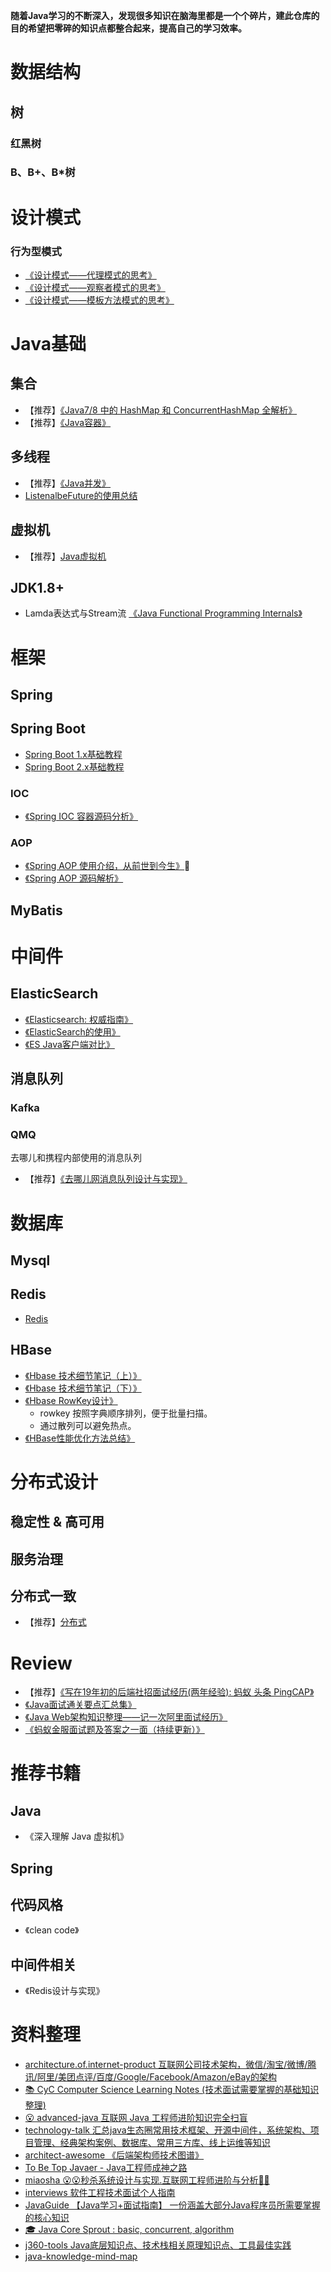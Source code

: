 **随着Java学习的不断深入，发现很多知识在脑海里都是一个个碎片，建此仓库的目的希望把零碎的知识点都整合起来，提高自己的学习效率。**
# 数据结构
## 树
### 红黑树
### B、B+、B*树
# 设计模式
### 行为型模式
- [《设计模式——代理模式的思考》](https://blog.ganzhiqiang.wang/2019/02/17/%E8%AE%BE%E8%AE%A1%E6%A8%A1%E5%BC%8F%E2%80%94%E2%80%94%E4%BB%A3%E7%90%86%E6%A8%A1%E5%BC%8F%E7%9A%84%E6%80%9D%E8%80%83/#more)
- [《设计模式——观察者模式的思考》](https://blog.ganzhiqiang.wang/2019/01/20/%E8%AE%BE%E8%AE%A1%E6%A8%A1%E5%BC%8F%E2%80%94%E2%80%94%E8%A7%82%E5%AF%9F%E8%80%85%E6%A8%A1%E5%BC%8F%E7%9A%84%E6%80%9D%E8%80%83/#more)
- [《设计模式——模板方法模式的思考》](https://blog.ganzhiqiang.wang/2019/01/13/%E8%AE%BE%E8%AE%A1%E6%A8%A1%E5%BC%8F%E2%80%94%E2%80%94%E6%A8%A1%E6%9D%BF%E6%96%B9%E6%B3%95%E6%A8%A1%E5%BC%8F%E7%9A%84%E6%80%9D%E8%80%83/#more)
# Java基础
## 集合
- 【推荐】[《Java7/8 中的 HashMap 和 ConcurrentHashMap 全解析》](https://javadoop.com/post/hashmap)
- 【推荐】[《Java容器》](https://github.com/CyC2018/CS-Notes/blob/master/notes/Java%20%E5%AE%B9%E5%99%A8.md)
## 多线程
- 【推荐】[《Java并发》](https://github.com/CyC2018/CS-Notes/blob/master/notes/Java%20%E5%B9%B6%E5%8F%91.md)
- [ListenalbeFuture的使用总结](https://juejin.im/post/5cb48bcd6fb9a0687015c9c7)
## 虚拟机
- 【推荐】[Java虚拟机](https://github.com/CyC2018/CS-Notes/blob/master/notes/Java%20%E8%99%9A%E6%8B%9F%E6%9C%BA.md)
## JDK1.8+
- Lamda表达式与Stream流 [《Java Functional Programming Internals》](https://github.com/CarpenterLee/JavaLambdaInternals)
# 框架
## Spring
## Spring Boot
- [Spring Boot 1.x基础教程](http://blog.didispace.com/spring-boot-learning-1x/)
- [Spring Boot 2.x基础教程](http://blog.didispace.com/spring-boot-learning-2x/)
### IOC
- [《Spring IOC 容器源码分析》](https://javadoop.com/post/spring-ioc)
### AOP
- [《Spring AOP 使用介绍，从前世到今生》](https://javadoop.com/post/spring-aop-intro)
- [《Spring AOP 源码解析》](https://javadoop.com/post/spring-aop-source)
## MyBatis
# 中间件
## ElasticSearch
- [《Elasticsearch: 权威指南》](https://www.elastic.co/guide/cn/elasticsearch/guide/current/index.html)
- [《ElasticSearch的使用》](https://juejin.im/post/5ab3aa9d51882577b45eee8d)
- [《ES Java客户端对比》](http://www.gaowm.com/2018/02/06/Elasticsearch-%E4%BA%94-java%E5%AE%A2%E6%88%B7%E7%AB%AF%E4%BB%8B%E7%BB%8D/)
## 消息队列
### Kafka
### QMQ
去哪儿和携程内部使用的消息队列
- 【推荐】[《去哪儿网消息队列设计与实现》](https://www.infoq.cn/article/b4VPvP3m8DA-PM7ZqMGZ?from=timeline&isappinstalled=0)
# 数据库
## Mysql
## Redis
- [Redis](https://github.com/CyC2018/CS-Notes/blob/master/notes/Redis.md#%E5%85%AD%E9%94%AE%E7%9A%84%E8%BF%87%E6%9C%9F%E6%97%B6%E9%97%B4)
## HBase
- [《Hbase 技术细节笔记（上）》](https://cloud.tencent.com/developer/article/1006043)
- [《Hbase 技术细节笔记（下）》](https://cloud.tencent.com/developer/article/1006044)
- [《Hbase RowKey设计》](https://juejin.im/entry/5764f4c95bbb500063f949f9)
    - rowkey 按照字典顺序排列，便于批量扫描。
    - 通过散列可以避免热点。
- [《HBase性能优化方法总结》](http://dxer.github.io/2016/04/01/hbase-optimize/)
# 分布式设计
## 稳定性 & 高可用
## 服务治理
## 分布式一致
- 【推荐】[分布式](https://github.com/CyC2018/CS-Notes/blob/master/notes/%E5%88%86%E5%B8%83%E5%BC%8F.md)
# Review
- 【推荐】[《写在19年初的后端社招面试经历(两年经验): 蚂蚁 头条 PingCAP》](https://juejin.im/entry/5c5122fce51d4506093462f6)
- [《Java面试通关要点汇总集》](https://juejin.im/post/5a94a8ca6fb9a0635c049e67)
- [《Java Web架构知识整理——记一次阿里面试经历》](https://juejin.im/post/5a45ff4b6fb9a0451b04e052)
- [《蚂蚁金服面试题及答案之一面（持续更新）》](https://juejin.im/entry/5c8a08b56fb9a049bb7d354d)
# 推荐书籍
## Java
- 《深入理解 Java 虚拟机》
## Spring
## 代码风格
- 《clean code》
## 中间件相关
- 《Redis设计与实现》
# 资料整理
* [architecture.of.internet-product 互联网公司技术架构，微信/淘宝/微博/腾讯/阿里/美团点评/百度/Google/Facebook/Amazon/eBay的架构](https://github.com/davideuler/architecture.of.internet-product)
* [📚 CyC Computer Science Learning Notes (技术面试需要掌握的基础知识整理)](https://github.com/CyC2018/CS-Notes)
* [😮 advanced-java 互联网 Java 工程师进阶知识完全扫盲](https://github.com/doocs/advanced-java)
* [technology-talk 汇总java生态圈常用技术框架、开源中间件，系统架构、项目管理、经典架构案例、数据库、常用三方库、线上运维等知识](https://github.com/aalansehaiyang/technology-talk)
* [architect-awesome 《后端架构师技术图谱》](https://github.com/xingshaocheng/architect-awesome)
* [To Be Top Javaer - Java工程师成神之路](https://github.com/hollischuang/toBeTopJavaer)
* [miaosha 😮😮秒杀系统设计与实现.互联网工程师进阶与分析🙋🐓](https://github.com/qiurunze123/miaosha)
* [interviews 软件工程技术面试个人指南](https://github.com/kdn251/interviews/blob/master/README-zh-cn.md)
* [JavaGuide 【Java学习+面试指南】 一份涵盖大部分Java程序员所需要掌握的核心知识](https://github.com/Snailclimb/JavaGuide)
* [🎓 Java Core Sprout : basic, concurrent, algorithm](https://github.com/crossoverJie/JCSprout)
* [j360-tools Java底层知识点、技术栈相关原理知识点、工具最佳实践](https://github.com/xuminwlt/j360-tools)
* [java-knowledge-mind-map](java-knowledge-mind-map)